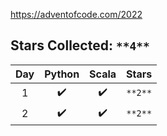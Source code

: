 https://adventofcode.com/2022


## Stars Collected: `**4**`

| Day | Python | Scala | Stars |
|:---:|:---:|:---:|:---:|
| 1 | ✔️ | ✔️ | `**2**` |
| 2 | ✔️ | ✔️ | `**2**` |
